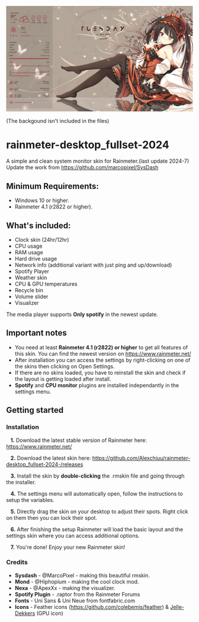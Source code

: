 ![Screenshot](https://github.com/Alexchiuu/rainmeter-desktop_fullset-2024-/blob/main/demo.png)

(The backgound isn't included in the files)

# rainmeter-desktop_fullset-2024
A simple and clean system monitor skin for Rainmeter.(last update 2024-7)
Update the work from https://github.com/marcopixel/SysDash

## Minimum Requirements:
- Windows 10 or higher.
- Rainmeter 4.1 (r2822 or higher).


## What's included:
- Clock skin (24hr/12hr)
- CPU usage
- RAM usage
- Hard drive usage
- Network info (additional variant with just ping and up/download)
- Spotify Player
- Weather skin
- CPU & GPU temperatures
- Recycle bin
- Volume slider
- Visualizer

The media player supports **Only spotify** in the newest update.

## Important notes


- You need at least **Rainmeter 4.1 (r2822) or higher** to get all features of this skin. You can find the newest version on https://www.rainmeter.net/
- After installation you can access the settings by right-clicking on one of the skins then clicking on Open Settings.
- If there are no skins loaded, you have to reinstall the skin and check if the layout is getting loaded after install.
- **Spotify** and **CPU monitor** plugins are installed independantly in the settings menu.

## Getting started

### Installation

&nbsp;&nbsp;&nbsp;**1.**  Download the latest stable version of Rainmeter here: https://www.rainmeter.net/

&nbsp;&nbsp;&nbsp;**2.**  Download the latest skin here: https://github.com/Alexchiuu/rainmeter-desktop_fullset-2024-/releases

&nbsp;&nbsp;&nbsp;**3.**  Install the skin by **double-clicking** the .rmskin file and going through the installer.

&nbsp;&nbsp;&nbsp;**4.**  The settings menu will automatically open, follow the instructions to setup the variables.

&nbsp;&nbsp;&nbsp;**5.**  Directly drag the skin on your desktop to adjust their spots. Right click on them then you can lock their spot.

&nbsp;&nbsp;&nbsp;**6.**  After finishing the setup Rainmeter will load the basic layout and the settings skin where you can access additional options.

&nbsp;&nbsp;&nbsp;**7.**  You're done! Enjoy your new Rainmeter skin!


### Credits
- **Sysdash** - @MarcoPixel - making this beautiful rmskin.
- **Mond** - @Hiphopium - making the cool clock mod.
- **Nexa** - @ApexXx - making the visualizer.
- **Spotify Plugin** - .raptor from the Rainmeter Forums
- **Fonts** - Uni Sans & Uni Neue from fontfabric.com
- **Icons** - Feather icons (https://github.com/colebemis/feather) & [Jelle-Dekkers](http://jelle-dekkers.deviantart.com/) (GPU icon)
